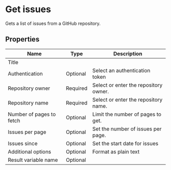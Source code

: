 # Get issues

Gets a list of issues from a GitHub repository.

<!--
<br/>

![img](https://profitbasedocs.blob.core.windows.net/flowimages/.png)

<br/>

-->

## Properties

| Name             | Type      |Description                                             |
|------------------|-----------|--------------------------------------------------------|
| Title  |   |        |
| Authentication |  Optional | Select an authentication token |
| Repository owner | Required | Select or enter the repository owner. |
| Repository name | Required | Select or enter the repository name. |
| Number of pages to fetch | Optional | Limit the number of pages to get. |
| Issues per page | Optional | Set the number of issues per page. |
| Issues since | Optional | Set the start date for issues |
| Additional options | Optional | Format as plain text |
| Result variable name | Optional |  |